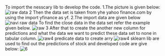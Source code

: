 To import the nesscary lib  to develop the code.
1.The picture is given below:
![raw data 2](https://github.com/user-attachments/assets/f47214bd-56ac-4590-88a6-5b63b3ee28f1)
Then the data set is taken from yhe yahoo finance.com by using the import yfinance as yf.
2.The import data are given below 
![navi raw data](https://github.com/user-attachments/assets/ec12fe7e-7e5e-4ef1-aff0-db71752b7583)
To find the close data in the data set refer the example given below. 
![raw 3](https://github.com/user-attachments/assets/e781ede1-ce5d-4215-9ced-a39ce1cfebe7)
After that to create the another new column for predictions and what  the data we want to  predict these data set to none in tabular column.
![raw4](https://github.com/user-attachments/assets/af536ce6-acdd-49a2-a847-d72534ffe9cc)
predicate  data to create arry 
![raw4](https://github.com/user-attachments/assets/86dda8a6-38c2-4f68-9caa-2e364548b2f3)
sklearn lib are used to find out the predictions of stock and developed code are give below:
![6](https://github.com/user-attachments/assets/c7d8dc41-38f0-4c40-93bd-42aea15cd786)
